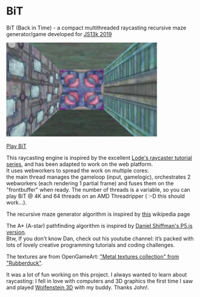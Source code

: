 # BiT
BiT (Back in Time) - a compact multithreaded raycasting recursive maze generator/game developed for [JS13k 2019](https://js13kgames.com/entries/2019)  

![BiT screenshot](/screenshots/BiT_highres.jpg?raw=true)  

[Play BiT](https://js13kgames.com/entries/bit-back-in-time)

This raycasting engine is inspired by the excellent [Lode's raycaster tutorial series](https://lodev.org/cgtutor/raycasting.html), and has been adapted to work on the web platform.  
It uses webworkers to spread the work on multiple cores:  
the main thread manages the gameloop (input, gamelogic), orchestrates 2 webworkers (each rendering 1 partial frame) and fuses them on the "frontbuffer" when ready. The number of threads is a variable, so you can play BiT @ 4K and 64 threads on an AMD Threadripper ( :-D this should work...).  

The recursive maze generator algorithm is inspired by [this](https://en.wikipedia.org/wiki/Maze_generation_algorithm#Recursive_division_method) wikipedia page  

The A* (A-star) pathfinding algorithm is inspired by [Daniel Shiffman's P5.js version](https://www.youtube.com/watch?v=aKYlikFAV4k).  
Btw, If you don't know Dan, check out his youtube channel: it’s packed with lots of lovely creative programming tutorials and coding challenges.  

The textures are from OpenGameArt: ["Metal textures collection" from "Rubberduck"](https://opengameart.org/content/40-free-metal-textures-from-mtc-sets).  

It was a lot of fun working on this project. I always wanted to learn about raycasting: I fell in love with computers and 3D graphics the first time I saw and played [Wolfenstein 3D](https://en.wikipedia.org/wiki/Wolfenstein_3D) with my buddy. Thanks John!.
